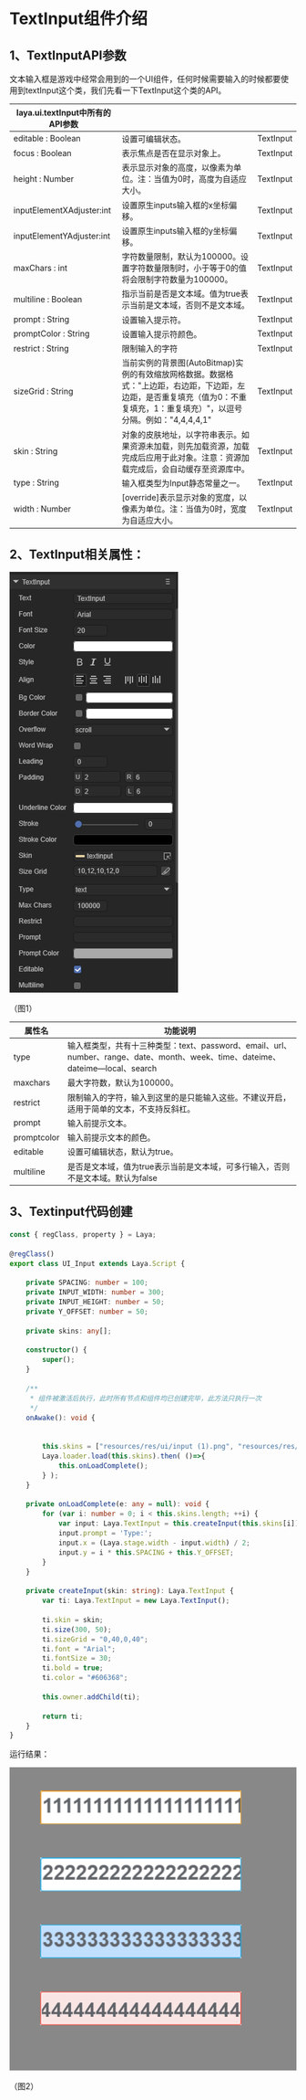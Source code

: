 # TextInput组件介绍

## 1、TextInputAPI参数

文本输入框是游戏中经常会用到的一个UI组件，任何时候需要输入的时候都要使用到textInput这个类，我们先看一下TextInput这个类的API。

| laya.ui.textInput中所有的API参数 |                                                              |           |
| -------------------------------- | ------------------------------------------------------------ | :-------: |
| editable : Boolean               | 设置可编辑状态。                                             | TextInput |
| focus : Boolean                  | 表示焦点是否在显示对象上。                                   | TextInput |
| height : Number                  | 表示显示对象的高度，以像素为单位。注：当值为0时，高度为自适应大小。 | TextInput |
| inputElementXAdjuster:int        | 设置原生inputs输入框的x坐标偏移。                            | TextInput |
| inputElementYAdjuster:int        | 设置原生inputs输入框的y坐标偏移。                            | TextInput |
| maxChars : int                   | 字符数量限制，默认为100000。设置字符数量限制时，小于等于0的值将会限制字符数量为100000。 | TextInput |
| multiline : Boolean              | 指示当前是否是文本域。值为true表示当前是文本域，否则不是文本域。 | TextInput |
| prompt : String                  | 设置输入提示符。                                             | TextInput |
| promptColor : String             | 设置输入提示符颜色。                                         | TextInput |
| restrict : String                | 限制输入的字符                                               | TextInput |
| sizeGrid : String                | 当前实例的背景图(AutoBitmap)实例的有效缩放网格数据。数据格式："上边距，右边距，下边距，左边距，是否重复填充（值为0：不重复填充，1：重复填充）"，以逗号分隔。例如："4,4,4,4,1" | TextInput |
| skin : String                    | 对象的皮肤地址，以字符串表示。如果资源未加载，则先加载资源，加载完成后应用于此对象。注意：资源加载完成后，会自动缓存至资源库中。 | TextInput |
| type : String                    | 输入框类型为Input静态常量之一。                              | TextInput |
| width : Number                   | [override]表示显示对象的宽度，以像素为单位。注：当值为0时，宽度为自适应大小。 | TextInput |

## 2、TextInput相关属性：

![](img/3.png) 

（图1）

| 属性名      | 功能说明                                                     |
| ----------- | ------------------------------------------------------------ |
| type        | 输入框类型，共有十三种类型：text、password、email、url、number、range、date、month、week、time、dateime、dateime—local、search |
| maxchars    | 最大字符数，默认为100000。                                   |
| restrict    | 限制输入的字符，输入到这里的是只能输入这些。不建议开启，适用于简单的文本，不支持反斜杠。 |
| prompt      | 输入前提示文本。                                             |
| promptcolor | 输入前提示文本的颜色。                                       |
| editable    | 设置可编辑状态，默认为true。                                 |
| multiline   | 是否是文本域，值为true表示当前是文本域，可多行输入，否则不是文本域。默认为false |

## 3、Textinput代码创建

```typescript
const { regClass, property } = Laya;

@regClass()
export class UI_Input extends Laya.Script {

    private SPACING: number = 100;
	private INPUT_WIDTH: number = 300;
	private INPUT_HEIGHT: number = 50;
	private Y_OFFSET: number = 50;

	private skins: any[];

    constructor() {
        super();
    }

    /**
     * 组件被激活后执行，此时所有节点和组件均已创建完毕，此方法只执行一次
     */
    onAwake(): void {


		this.skins = ["resources/res/ui/input (1).png", "resources/res/ui/input (2).png", "resources/res/ui/input (3).png", "resources/res/ui/input (4).png"];
		Laya.loader.load(this.skins).then( ()=>{
            this.onLoadComplete();
        } );
	}

	private onLoadComplete(e: any = null): void {
		for (var i: number = 0; i < this.skins.length; ++i) {
			var input: Laya.TextInput = this.createInput(this.skins[i]);
			input.prompt = 'Type:';
			input.x = (Laya.stage.width - input.width) / 2;
			input.y = i * this.SPACING + this.Y_OFFSET;
		}
	}

	private createInput(skin: string): Laya.TextInput {
		var ti: Laya.TextInput = new Laya.TextInput();

		ti.skin = skin;
		ti.size(300, 50);
		ti.sizeGrid = "0,40,0,40";
		ti.font = "Arial";
		ti.fontSize = 30;
		ti.bold = true;
		ti.color = "#606368";

		this.owner.addChild(ti);

		return ti;
	}
}
```

运行结果：

![2](img/2.png) 

 （图2）